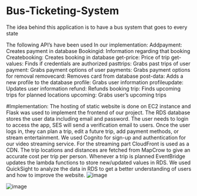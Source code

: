 # Bus-Ticketing-System
The idea behind this application is to have a bus system that goes to every state

The following API’s have been used In our implementation:
Addpayment: Creates payment in database
Bookingid: Information regarding that booking
Createbooking: Creates booking in database
get-price: Price of trip
get-values: Finds if credentials are authorized
pasttrips: Grabs past trips of user
payment: Grabs payment options of user
payments: Grabs payment options for removal
removecard: Removes card from database
post-data: Adds a new profile to the database
profile: Grabs user information
profileupdate: Updates user information
refund: Refunds booking
trip: Finds upcoming trips for planned locations
upcoming: Grabs user’s upcoming trips

#Implementation:
The hosting of static website is done on EC2 instance and Flask was used to implement the frontend of our project. The RDS database stores the user data including email and password. The user needs to login to access the app, SES will send a verification email to users. Once the user logs in, they can plan a trip, edit a future trip, add payment methods, or stream entertainment. We used Cognito for sign-up and authentication for our video streaming service. For the streaming part CloudFront is used as a CDN. The trip locations and distances are fetched from MapCrow to give an accurate cost per trip per person. Whenever a trip is planned EventBridge updates the lambda functions to store new/updated values in RDS. We used QuickSight to analyze the data in RDS to get a better understanding of users and how to improve the website. 
![image](https://user-images.githubusercontent.com/32221934/229387754-9cc3fb6e-3f92-4d9a-8c62-00a2c7fc8f78.png)


![image](https://user-images.githubusercontent.com/32221934/229387727-67010026-d62e-47d8-b9d8-536135a650b8.png)
